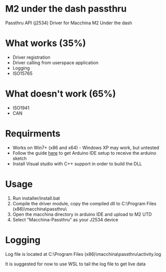 # M2 under the dash passthru
Passthru API (j2534) Driver for Macchina M2 Under the dash

# What works (35%)
* Driver registration
* Driver calling from userspace application
* Logging
* ISO15765

# What doesn't work (65%)
* ISO1941
* CAN

# Requirments
* Works on Win7+ (x86 and x64) - Windows XP may work, but untested
* Follow the guide [here](https://docs.macchina.cc/m2-docs/arduino) to get Arduino IDE setup to receive the arduino sketch
* Install Visual studio with C++ support in order to build the DLL


# Usage
1. Run installer/install.bat
2. Compile the driver module, copy the compiled dll to C:\Program Files (x86)\macchina\passthru\
3. Open the macchina directory in arduino IDE and upload to M2 UTD
4. Select "Macchina-Passthru" as your J2534 device

# Logging
Log file is located at C:\Program Files (x86)\macchina\passthru\activity.log

It is suggested for now to use WSL to tail the log file to get live data

